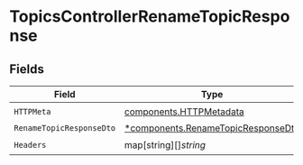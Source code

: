 # TopicsControllerRenameTopicResponse


## Fields

| Field                                                                                   | Type                                                                                    | Required                                                                                | Description                                                                             |
| --------------------------------------------------------------------------------------- | --------------------------------------------------------------------------------------- | --------------------------------------------------------------------------------------- | --------------------------------------------------------------------------------------- |
| `HTTPMeta`                                                                              | [components.HTTPMetadata](../../models/components/httpmetadata.md)                      | :heavy_check_mark:                                                                      | N/A                                                                                     |
| `RenameTopicResponseDto`                                                                | [*components.RenameTopicResponseDto](../../models/components/renametopicresponsedto.md) | :heavy_minus_sign:                                                                      | OK                                                                                      |
| `Headers`                                                                               | map[string][]*string*                                                                   | :heavy_check_mark:                                                                      | N/A                                                                                     |
